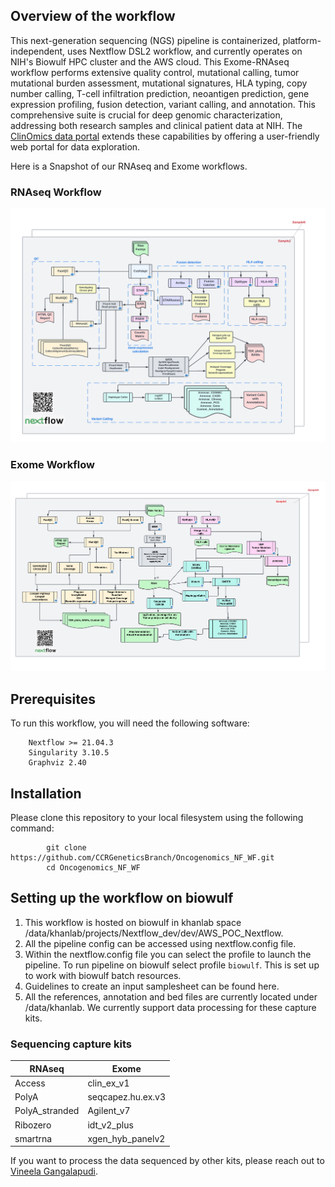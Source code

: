 ## Overview of the workflow
This next-generation sequencing (NGS) pipeline is containerized, platform-independent, uses Nextflow DSL2 workflow, and currently operates on NIH's Biowulf HPC cluster and the AWS cloud. This Exome-RNAseq workflow performs extensive quality control, mutational calling, tumor mutational burden assessment, mutational signatures, HLA typing, copy number calling, T-cell infiltration prediction, neoantigen prediction, gene expression profiling, fusion detection, variant calling, and annotation. This comprehensive suite is crucial for deep genomic characterization, addressing both research samples and clinical patient data at NIH. The [ClinOmics data portal](https://oncogenomics.ccr.cancer.gov/production/public/) extends these capabilities by offering a user-friendly web portal for data exploration.

Here is a Snapshot of our RNAseq and Exome workflows.

### RNAseq Workflow
![RNAseq_workflow](RNAseq_DAG.png)

### Exome Workflow
![Exome_workflow](Exome_DAG.png)


## Prerequisites
To run this workflow, you will need the following software:
```	
	Nextflow >= 21.04.3
	Singularity 3.10.5
	Graphviz 2.40
```


## Installation
Please clone this repository to your local filesystem using the following command:

```
        git clone https://github.com/CCRGeneticsBranch/Oncogenomics_NF_WF.git
        cd Oncogenomics_NF_WF 
```


## Setting up the workflow on biowulf
1. This workflow is hosted on biowulf in khanlab space /data/khanlab/projects/Nextflow_dev/dev/AWS_POC_Nextflow.
2. All the pipeline config can be accessed using nextflow.config file.
3. Within the nextflow.config file you can select the profile to launch the pipeline. To run pipeline on biowulf select profile `biowulf`. This is set up to work with biowulf batch resources.
4. Guidelines to create an input samplesheet can be found here.
5. All the references, annotation and bed files are currently located under /data/khanlab. We currently support data processing for these capture kits.

### Sequencing capture kits
| RNAseq          | Exome               |
|-----------------|---------------------|
| Access          | clin_ex_v1          |
| PolyA           | seqcapez.hu.ex.v3   |
| PolyA_stranded  | Agilent_v7          |
| Ribozero        | idt_v2_plus         |
| smartrna        | xgen_hyb_panelv2    |

If you want to process the data sequenced by other kits, please reach out to [Vineela Gangalapudi](mailto:vineela.gangalapudi@nih.gov).

